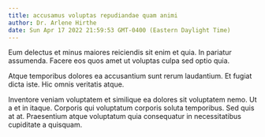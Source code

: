 ```yaml
---
title: accusamus voluptas repudiandae quam animi
author: Dr. Arlene Hirthe
date: Sun Apr 17 2022 21:59:53 GMT-0400 (Eastern Daylight Time)
---
```

Eum delectus et minus maiores reiciendis sit enim et quia. In pariatur assumenda. Facere eos quos amet ut voluptas culpa sed optio quia.

 Atque temporibus dolores ea accusantium sunt rerum laudantium. Et fugiat dicta iste. Hic omnis veritatis atque.

 Inventore veniam voluptatem et similique ea dolores sit voluptatem nemo. Ut a et in itaque. Corporis qui voluptatum corporis soluta temporibus. Sed quis at at. Praesentium atque voluptatum quia consequatur in necessitatibus cupiditate a quisquam.